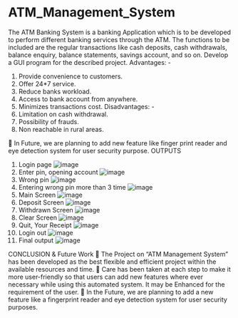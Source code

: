 # ATM_Management_System
The ATM Banking System is a banking Application which is to be developed to perform different banking services through the ATM. The functions to be included are the regular
transactions like cash deposits, cash withdrawals, balance enquiry, balance statements, savings account, and so on. Develop a GUI program for the described project.
Advantages: -
1.	Provide convenience to customers.
2.	Offer 24*7 service.
3.	Reduce banks workload.
4.	Access to bank account from anywhere.
5.	Minimizes transactions cost.
Disadvantages: -
1.	Limitation on cash withdrawal.
2.	Possibility of frauds.
3.	Non reachable in rural areas.

	In Future, we are planning to add new feature like finger print reader and eye detection system for user security purpose.
                                          OUTPUTS    
1.	Login page
![image](https://user-images.githubusercontent.com/86097201/151555210-8d04fb2e-890a-4567-a0ea-47a96bea9194.png)
2.	Enter pin, opening account
![image](https://user-images.githubusercontent.com/86097201/151555412-15eb7591-c9bd-40ee-8fde-c1d6ffedad23.png)
 3.	Wrong pin 
 ![image](https://user-images.githubusercontent.com/86097201/151555449-20009707-187f-439a-8d30-bad305c4f4de.png)
4.	Entering wrong pin more than 3 time
![image](https://user-images.githubusercontent.com/86097201/151555489-82360bdb-f02b-43da-97a9-5af48f232cf3.png)
5.	Main Screen
![image](https://user-images.githubusercontent.com/86097201/151555525-d3d0758d-a384-4b70-a19b-87aa528d400c.png)
6.	Deposit Screen 
![image](https://user-images.githubusercontent.com/86097201/151555572-27479c04-d75a-464e-adc6-30db9930b923.png)
7.	Withdrawn Screen
![image](https://user-images.githubusercontent.com/86097201/151555607-67ed00c2-55ff-4883-9736-929a8165ede8.png)
8.	Clear Screen
![image](https://user-images.githubusercontent.com/86097201/151555627-aac99c70-d11f-4575-8abf-9d9053af8563.png)
9.	Quit, Your Receipt
![image](https://user-images.githubusercontent.com/86097201/151555673-42f0f546-78ed-428e-862c-476a13d29b41.png)
10.	Login out 
![image](https://user-images.githubusercontent.com/86097201/151555704-1156e942-1d6b-407e-ac98-666f4a68b42a.png)
11.	Final output
![image](https://user-images.githubusercontent.com/86097201/151555725-e3c7488c-f6ce-45dc-ba92-8513da43506d.png)

CONCLUSION & Future Work
	The Project on “ATM Management System” has been developed as the best flexible and efficient project within the available resources and time.
	Care has been taken at each step to make it more user-friendly so that users can add new features where ever necessary while using this automated system. It may be Enhanced 
for the requirement of the user.
	In the Future, we are planning to add a new feature like a fingerprint reader and eye detection system for user security purposes.

